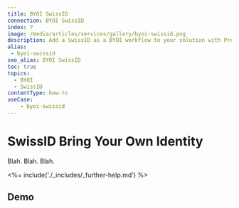```yaml
---
title: BYOI SwissID
connection: BYOI SwissID
index: 7
image: /media/articles/services/gallery/byoi-swissid.png
description: Add a SwissID as a BYOI workflow to your solution with Professional Services custom extensibility.
alias:
 - byoi-swissid
seo_alias: BYOI SwissID  
toc: true
topics:
  - BYOI
  - SwissID
contentType: how-to
useCase:
    - byoi-swissid
---
```

# SwissID Bring Your Own Identity

Blah. Blah. Blah.

<%= include('./_includes/_further-help.md') %>

## Demo



